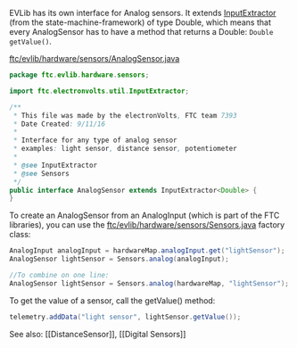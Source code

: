EVLib has its own interface for Analog sensors. It extends [InputExtractor](https://github.com/FTC7393/state-machine-framework/wiki/InputExtractor) (from the state-machine-framework) of type Double, which means that every AnalogSensor has to have a method that returns a Double: `Double getValue()`.

[ftc/evlib/hardware/sensors/AnalogSensor.java](https://github.com/FTC7393/EVLib/blob/master/EVLib/src/main/java/ftc/evlib/hardware/sensors/AnalogSensor.java)
```java
package ftc.evlib.hardware.sensors;

import ftc.electronvolts.util.InputExtractor;

/**
 * This file was made by the electronVolts, FTC team 7393
 * Date Created: 9/11/16
 * 
 * Interface for any type of analog sensor
 * examples: light sensor, distance sensor, potentiometer
 *
 * @see InputExtractor
 * @see Sensors
 */
public interface AnalogSensor extends InputExtractor<Double> {
}
```

To create an AnalogSensor from an AnalogInput (which is part of the FTC libraries), you can use the [ftc/evlib/hardware/sensors/Sensors.java](https://github.com/FTC7393/EVLib/blob/master/EVLib/src/main/java/ftc/evlib/hardware/sensors/Sensors.java) factory class:

```java
AnalogInput analogInput = hardwareMap.analogInput.get("lightSensor");
AnalogSensor lightSensor = Sensors.analog(analogInput);

//To combine on one line:
AnalogSensor lightSensor = Sensors.analog(hardwareMap, "lightSensor");
```

To get the value of a sensor, call the getValue() method:

```java
telemetry.addData("light sensor", lightSensor.getValue());
```

See also: [[DistanceSensor]], [[Digital Sensors]]